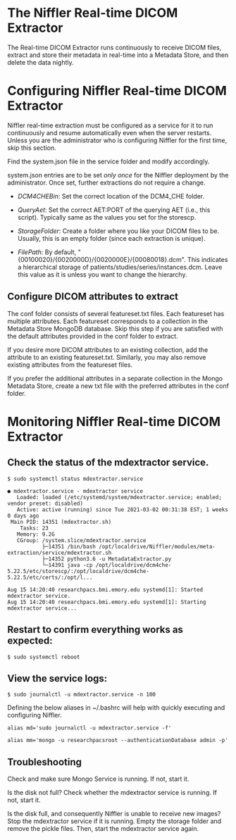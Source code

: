 # The Niffler Real-time DICOM Extractor

The Real-time DICOM Extractor runs continuously to receive DICOM files, extract and store their metadata in real-time into a Metadata Store, and then delete the data nightly.


# Configuring Niffler Real-time DICOM Extractor

Niffler real-time extraction must be configured as a service for it to run continuously and resume automatically even when the server restarts. Unless you are the administrator who is configuring Niffler for the first time, skip this section.

Find the system.json file in the service folder and modify accordingly.

system.json entries are to be set *only once* for the Niffler deployment by the administrator. Once set, further extractions do not require a change.

* *DCM4CHEBin*: Set the correct location of the DCM4_CHE folder.

* *QueryAet*: Set the correct AET:PORT of the querying AET (i.e., this script). Typically same as the values you set for the storescp.

* *StorageFolder*: Create a folder where you like your DICOM files to be. Usually, this is an empty folder (since each extraction is unique). 

* *FilePath*: By default, "{00100020}/{0020000D}/{0020000E}/{00080018}.dcm". This indicates a hierarchical storage of patients/studies/series/instances.dcm. Leave this value as it is unless you want to change the hierarchy.


## Configure DICOM attributes to extract

The conf folder consists of several featureset.txt files. Each featureset has multiple attributes. Each featureset corresponds to a collection in the Metadata Store MongoDB database. Skip this step if you are satisfied with the default attributes provided in the conf folder to extract.

If you desire more DICOM attributes to an existing collection, add the attribute to an existing featureset.txt. Similarly, you may also remove existing attributes from the featureset files. 

If you prefer the additional attributes in a separate collection in the Mongo Metadata Store, create a new txt file with the preferred attributes in the conf folder.



# Monitoring Niffler Real-time DICOM Extractor


## Check the status of the mdextractor service.

```
$ sudo systemctl status mdextractor.service

● mdextractor.service - mdextractor service
   Loaded: loaded (/etc/systemd/system/mdextractor.service; enabled; vendor preset: disabled)
   Active: active (running) since Tue 2021-03-02 00:31:38 EST; 1 weeks 0 days ago
 Main PID: 14351 (mdextractor.sh)
    Tasks: 23
   Memory: 9.2G
   CGroup: /system.slice/mdextractor.service
           ├─14351 /bin/bash /opt/localdrive/Niffler/modules/meta-extraction/service/mdextractor.sh
           ├─14352 python3.6 -u MetadataExtractor.py
           └─14391 java -cp /opt/localdrive/dcm4che-5.22.5/etc/storescp/:/opt/localdrive/dcm4che-5.22.5/etc/certs/:/opt/l...

Aug 15 14:20:40 researchpacs.bmi.emory.edu systemd[1]: Started mdextractor service.
Aug 15 14:20:40 researchpacs.bmi.emory.edu systemd[1]: Starting mdextractor service...
```

## Restart to confirm everything works as expected:

```
$ sudo systemctl reboot
```

## View the service logs:
```
$ sudo journalctl -u mdextractor.service -n 100
```
Defining the below aliases in ~/.bashrc will help with quickly executing and configuring Niffler.
```
alias md='sudo journalctl -u mdextractor.service -f'

alias mm='mongo -u researchpacsroot --authenticationDatabase admin -p'
```
## Troubleshooting 

Check and make sure Mongo Service is running. If not, start it.

Is the disk not full? Check whether the mdextractor service is running. If not, start it.

Is the disk full, and consequently Niffler is unable to receive new images? Stop the mdextractor service if it is running. Empty the storage folder and remove the pickle files. Then, start the mdextractor service again.

